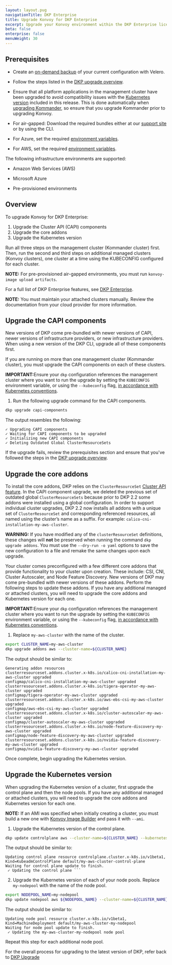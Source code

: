 ```yaml
---
layout: layout.pug
navigationTitle: DKP Enterprise
title: Upgrade Konvoy for DKP Enterprise
excerpt: Upgrade your Konvoy environment within the DKP Enterprise license.
beta: false
enterprise: false
menuWeight: 30
---
```

## Prerequisites

* Create an [on-demand backup][backup] of your current configuration with Velero.

* Follow the steps listed in the [DKP upgrade overview][dkpup].

* Ensure that all platform applications in the management cluster have been upgraded to avoid compatibility issues with the [Kubernetes version][releasenotes] included in this release. This is done automatically when [upgrading Kommander][upgradekomm], so ensure that you upgrade Kommander prior to upgrading Konvoy.

* For air-gapped: Download the required bundles either at our [support site][supportsite] or by using the CLI.

* For Azure, set the required [environment variables][envariables].

* For AWS, set the required [environment variables][envariables2].

The following infrastructure environments are supported:

* Amazon Web Services (AWS)

* Microsoft Azure

* Pre-provisioned environments

## Overview

To upgrade Konvoy for DKP Enterprise:

1. Upgrade the Cluster API (CAPI) components
1. Upgrade the core addons
1. Upgrade the Kubernetes version

Run all three steps on the management cluster (Kommander cluster) first. Then, run the second and third steps on additional managed clusters (Konvoy clusters), one cluster at a time using the KUBECONFIG configured for each cluster.

<p class="message--note"><strong>NOTE:</strong> For pre-provisioned air-gapped environments, you must run <code>konvoy-image upload artifacts</code>.</p>

For a full list of DKP Enterprise features, see [DKP Enterprise][dkpenterprise].

<p class="message--note"><strong>NOTE:</strong> You must maintain your attached clusters manually. Review the documentation from your cloud provider for more information.</p>

## Upgrade the CAPI components

New versions of DKP come pre-bundled with newer versions of CAPI, newer versions of infrastructure providers, or new infrastructure providers. When using a new version of the DKP CLI, upgrade all of these components first.

If you are running on more than one management cluster (Kommander cluster), you must upgrade the CAPI components on each of these clusters.

<p class="message--warning"><strong>IMPORTANT:</strong>Ensure your <code>dkp</code> configuration references the management cluster where you want to run the upgrade by setting the <code>KUBECONFIG</code> environment variable, or using the <code>--kubeconfig</code> flag, <a href="https://kubernetes.io/docs/tasks/access-application-cluster/configure-access-multiple-clusters/">in accordance with Kubernetes conventions</a>.

1. Run the following upgrade command for the CAPI components.

```bash
dkp upgrade capi-components
```

The output resembles the following:

```text
✓ Upgrading CAPI components
✓ Waiting for CAPI components to be upgraded
✓ Initializing new CAPI components
✓ Deleting Outdated Global ClusterResourceSets
```

If the upgrade fails, review the prerequisites section and ensure that you've followed the steps in the [DKP upgrade overview][dkpup].

## Upgrade the core addons

To install the core addons, DKP relies on the `ClusterResourceSet` [Cluster API feature][CAPI]. In the CAPI component upgrade, we deleted the previous set of outdated global `ClusterResourceSets` because prior to DKP 2.2 some addons were installed using a global configuration. In order to support individual cluster upgrades, DKP 2.2 now installs all addons with a unique set of `ClusterResourceSet` and corresponding referenced resources, all named using the cluster’s name as a suffix. For example: `calico-cni-installation-my-aws-cluster`.

<p class="message--warning"><strong>WARNING:</strong> If you have modified any of the <code>clusterResourceSet</code> definitions, these changes will <strong>not</strong> be preserved when running the command <code>dkp upgrade addons</code>. You must use the <code>--dry-run -o yaml</code> options to save the new configuration to a file and remake the same changes upon each upgrade.</p>

Your cluster comes preconfigured with a few different core addons that provide functionality to your cluster upon creation. These include: CSI, CNI, Cluster Autoscaler, and Node Feature Discovery. New versions of DKP may come pre-bundled with newer versions of these addons. Perform the following steps to update these addons. If you have any additional managed or attached clusters, you will need to upgrade the core addons and Kubernetes version for each one.

<p class="message--warning"><strong>IMPORTANT:</strong>Ensure your <code>dkp</code> configuration references the management cluster where you want to run the upgrade by setting the <code>KUBECONFIG</code> environment variable, or using the <code>--kubeconfig</code> flag, <a href="https://kubernetes.io/docs/tasks/access-application-cluster/configure-access-multiple-clusters/">in accordance with Kubernetes conventions</a>.

1. Replace `my-aws-cluster` with the name of the cluster.

```bash
export CLUSTER_NAME=my-aws-cluster
dkp upgrade addons aws --cluster-name=${CLUSTER_NAME}
```

The output should be similar to:

```text
Generating addon resources
clusterresourceset.addons.cluster.x-k8s.io/calico-cni-installation-my-aws-cluster upgraded
configmap/calico-cni-installation-my-aws-cluster upgraded
clusterresourceset.addons.cluster.x-k8s.io/tigera-operator-my-aws-cluster upgraded
configmap/tigera-operator-my-aws-cluster upgraded
clusterresourceset.addons.cluster.x-k8s.io/aws-ebs-csi-my-aws-cluster upgraded
configmap/aws-ebs-csi-my-aws-cluster upgraded
clusterresourceset.addons.cluster.x-k8s.io/cluster-autoscaler-my-aws-cluster upgraded
configmap/cluster-autoscaler-my-aws-cluster upgraded
clusterresourceset.addons.cluster.x-k8s.io/node-feature-discovery-my-aws-cluster upgraded
configmap/node-feature-discovery-my-aws-cluster upgraded
clusterresourceset.addons.cluster.x-k8s.io/nvidia-feature-discovery-my-aws-cluster upgraded
configmap/nvidia-feature-discovery-my-aws-cluster upgraded
```

Once complete, begin upgrading the Kubernetes version.

## Upgrade the Kubernetes version

When upgrading the Kubernetes version of a cluster, first upgrade the control plane and then the node pools. If you have any additional managed or attached clusters, you will need to upgrade the core addons and Kubernetes version for each one.

<p class="message--note"><strong>NOTE:</strong> If an AMI was specified when initially creating a cluster, you must build a new one with <a href="/dkp/konvoy/2.2/image-builder/">Konvoy Image Builder</a> and pass it with <code>--ami</code>.

1. Upgrade the Kubernetes version of the control plane.

```bash
dkp update controlplane aws --cluster-name=${CLUSTER_NAME} --kubernetes-version=v1.22.8
```

The output should be similar to:

```text
Updating control plane resource controlplane.cluster.x-k8s.io/v1beta1, Kind=KubeadmControlPlane default/my-aws-cluster-control-plane
Waiting for control plane update to finish.
 ✓ Updating the control plane ```
```

2. Upgrade the Kubernetes version of each of your node pools. Replace `my-nodepool` with the name of the node pool.

```bash
export NODEPOOL_NAME=my-nodepool
dkp update nodepool aws ${NODEPOOL_NAME} --cluster-name=${CLUSTER_NAME} --kubernetes-version=v1.22.8
```
The output should be similar to:

```text
Updating node pool resource cluster.x-k8s.io/v1beta1, Kind=MachineDeployment default/my-aws-cluster-my-nodepool
Waiting for node pool update to finish.
 ✓ Updating the my-aws-cluster-my-nodepool node pool
```
Repeat this step for each additional node pool.

For the overall process for upgrading to the latest version of DKP, refer back to [DKP Upgrade][dkpup]

[dkpup]: /dkp/kommander/2.2/dkp-upgrade/
[upgradekomm]: ../../upgrade-kommander/
[supportsite]: https://support.d2iq.com/hc/en-us
[dkpenterprise]: /dkp/kommander/2.2/licensing/enterprise/
[kubeconfig]: https://kubernetes.io/docs/tasks/access-application-cluster/configure-access-multiple-clusters/
[CAPI]: https://cluster-api.sigs.k8s.io/
[releasenotes]: ../../../release-notes
[envariables]: /dkp/konvoy/2.2/choose-infrastructure/azure/quick-start-azure/#configure-azure-prerequisites
[backup]: ../../../backup-and-restore/#back-up-on-demand
[envariables2]: /dkp/konvoy/2.2/choose-infrastructure/aws/quick-start-aws/#configure-aws-prerequisites

